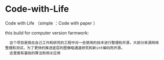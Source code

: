
# Code-with-Life
  Code with Life （simple ：Code with paper ）
 
 this build for computer version farmwork:
 
      这个项目是我在自己工作和研究的工程中对一些使用的技术进行整理和开源，大部分来源网络整理和测试，为了更快的推进底层的图像暗通道研究和新int编码而开源。
      这里面有基础的算法和相关应用
